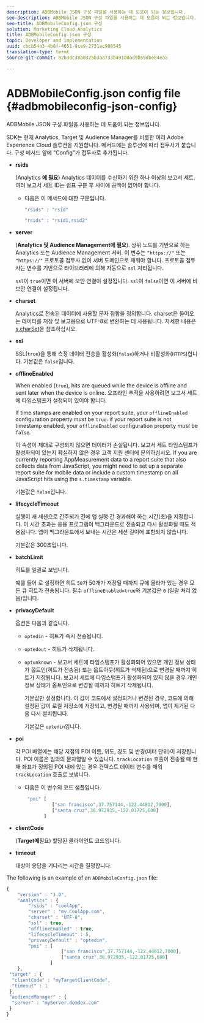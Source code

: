 ```yaml
---
description: ADBMobile JSON 구성 파일을 사용하는 데 도움이 되는 정보입니다.
seo-description: ADBMobile JSON 구성 파일을 사용하는 데 도움이 되는 정보입니다.
seo-title: ADBMobileConfig.json 구성
solution: Marketing Cloud,Analytics
title: ADBMobileConfig.json 구성
topic: Developer and implementation
uuid: cbcb54a3-4b8f-4651-8ce9-2731ac988545
translation-type: tm+mt
source-git-commit: 82b3dc38a0325b3aa733b491ddad9b59dbe84eaa

---
```



# ADBMobileConfig.json config file {#adbmobileconfig-json-config}

ADBMobile JSON 구성 파일을 사용하는 데 도움이 되는 정보입니다.

SDK는 현재 Analytics, Target 및 Audience Manager를 비롯한 여러 Adobe Experience Cloud 솔루션을 지원합니다. 메서드에는 솔루션에 따라 접두사가 붙습니다. 구성 메서드 앞에 &quot;Config&quot;가 접두사로 추가됩니다.

* **rsids**

   (Analytics **에 필요**) Analytics 데이터를 수신하기 위한 하나 이상의 보고서 세트. 여러 보고서 세트 ID는 쉼표 구분 후 사이에 공백이 없어야 합니다.

   * 다음은 이 메서드에 대한 구문입니다.

      ```js
      "rsids" : "rsid"
      ```

      ```js
      "rsids" : "rsid1,rsid2"
      ```

* **server**

   (**Analytics 및 Audience Management에 필요**). 상위 노드를 기반으로 하는 Analytics 또는 Audience Management 서버. 이 변수는 `"https://"` 또는 `"https://"` 프로토콜 접두사 없이 서버 도메인으로 채워야 합니다. 프로토콜 접두사는 변수를 기반으로 라이브러리에 의해 자동으로 `ssl` 처리됩니다.

   `ssl`이 `true`이면 이 서버에 보안 연결이 설정됩니다. `ssl`이 `false`이면 이 서버에 비보안 연결이 설정됩니다.

* **charset**

   Analytics로 전송된 데이터에 사용할 문자 집합을 정의합니다. charset은 들어오는 데이터를 저장 및 보고용으로 UTF-8로 변환하는 데 사용됩니다. 자세한 내용은 [s.charSet](https://docs.adobe.com/content/help/en/analytics/implementation/vars/config-vars/charset.html)을 참조하십시오.

* **ssl**

   SSL(`true`)을 통해 측정 데이터 전송을 활성화(`false`)하거나 비활성화(`HTTPS`)합니다. 기본값은 `false`입니다.

* **offlineEnabled**

   When enabled (`true`), hits are queued while the device is offline and sent later when the device is online. 오프라인 추적을 사용하려면 보고서 세트에 타임스탬프가 설정되어 있어야 합니다.

   If time stamps are enabled on your report suite, your `offlineEnabled` configuration property *must* be `true`. if your report suite is not timestamp enabled, your `offlineEnabled` configuration property *must* be `false`.

   이 속성이 제대로 구성되지 않으면 데이터가 손실됩니다. 보고서 세트 타임스탬프가 활성화되어 있는지 확실하지 않은 경우 고객 지원 센터에 문의하십시오. If you are currently reporting AppMeasurement data to a report suite that also collects data from JavaScript, you might need to set up a separate report suite for mobile data or include a custom timestamp on all JavaScript hits using the `s.timestamp` variable.

   기본값은 `false`입니다.

* **lifecycleTimeout**

   실행이 새 세션으로 간주되기 전에 앱 실행 간 경과해야 하는 시간(초)을 지정합니다. 이 시간 초과는 응용 프로그램이 백그라운드로 전송되고 다시 활성화될 때도 적용됩니다. 앱이 백그라운드에서 보내는 시간은 세션 길이에 포함되지 않습니다.

   기본값은 300초입니다.

* **batchLimit**

   히트를 일괄로 보냅니다.

   예를 들어 로 설정하면 히트 `50`가 50개가 저장될 때까지 큐에 올라가 있는 경우 모든 큐 히트가 전송됩니다. 필수 `offlineEnabled=true`와 기본값은 `0` (일괄 처리 없음)입니다.

* **privacyDefault**

   옵션은 다음과 같습니다.

   * `optedin` - 히트가 즉시 전송됩니다.
   * `optedout` - 히트가 삭제됩니다.
   * `optunknown` - 보고서 세트에 타임스탬프가 활성화되어 있으면 개인 정보 상태가 옵트인(히트가 전송됨) 또는 옵트아웃(히트가 삭제됨)으로 변경될 때까지 히트가 저장됩니다. 보고서 세트에 타임스탬프가 활성화되어 있지 않을 경우 개인정보 상태가 옵트인으로 변경될 때까지 히트가 삭제됩니다.

      기본값만 설정합니다. 이 값이 코드에서 설정되거나 변경된 경우, 코드에 의해 설정된 값이 로컬 저장소에 저장되고, 변경될 때까지 사용되며, 앱이 제거된 다음 다시 설치됩니다.

      기본값은 `optedin`입니다.

* **poi**

   각 POI 배열에는 해당 지점의 POI 이름, 위도, 경도 및 반경(미터 단위)이 저장됩니다. POI 이름은 임의의 문자열일 수 있습니다. `trackLocation` 호출이 전송될 때 현재 좌표가 정의된 POI 내에 있는 경우 컨텍스트 데이터 변수를 채워 `trackLocation` 호출로 보냅니다.

   * 다음은 이 변수의 코드 샘플입니다.

      ```js
       "poi" [ 
                ["san francisco",37.757144,-122.44812,7000], 
                ["santa cruz",36.972935,-122.01725,600] 
             ]
      ```

* **clientCode**

   (**Target에**&#x200B;필요) 할당된 클라이언트 코드입니다.

* **timeout**

   대상이 응답을 기다리는 시간을 결정합니다.

The following is an example of an `ADBMobileConfig.json` file:

```js
{ 
    "version" : "1.0",
    "analytics" : {
        "rsids" : "coolApp",
        "server" : "my.CoolApp.com",
        "charset" : "UTF-8",
        "ssl" : true,
        "offlineEnabled" : true,
        "lifecycleTimeout" : 5,
        "privacyDefault" : "optedin",
        "poi" : [ 
                    ["san francisco",37.757144,-122.44812,7000],
                    ["santa cruz",36.972935,-122.01725,600]
                ]
    },
 "target" : {
  "clientCode" : "myTargetClientCode",
  "timeout" : 1
 },
 "audienceManager" : {
  "server" : "myServer.demdex.com"
 }
}
```
